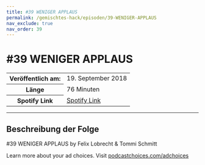 ```yaml
---
title: #39 WENIGER APPLAUS
permalink: /gemischtes-hack/episoden/39-WENIGER-APPLAUS
nav_exclude: true
nav_order: 39
---
```


# #39 WENIGER APPLAUS
<table class="resp-table dcf-table dcf-table-responsive dcf-table-bordered dcf-table-striped dcf-w-100%">
                    <tbody>
                        <tr>
                            <th scope="row">Veröffentlich am:</th>
                            <td data-label="Veröffentlich am:">19. September 2018</td>
                        </tr>
                        <tr>
                            <th scope="row">Länge </th>
                            <td data-label="Länge ">76 Minuten</td>
                        </tr><tr>
                                <th scope="row">Spotify Link</th>
                                <td data-label="Spotify Link"><a href="https://open.spotify.com/episode/2m7HviLaWe2isM3l15Gz80">Spotify Link</a></td>
                            </tr></tbody>
                </table>

***

## Beschreibung der Folge

<div>
<p>#39 WENIGER APPLAUS by Felix Lobrecht &amp; Tommi Schmitt</p><p> </p><p>Learn more about your ad choices. Visit <a href="https://podcastchoices.com/adchoices">podcastchoices.com/adchoices</a></p>  
</div>

